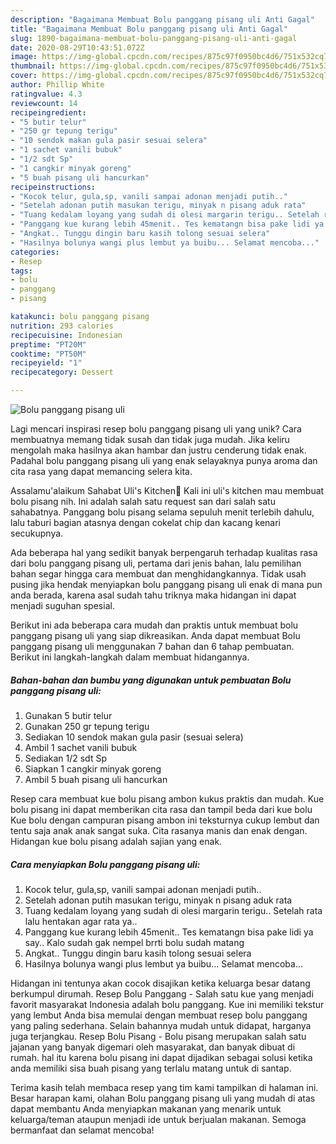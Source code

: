 ```yaml
---
description: "Bagaimana Membuat Bolu panggang pisang uli Anti Gagal"
title: "Bagaimana Membuat Bolu panggang pisang uli Anti Gagal"
slug: 1890-bagaimana-membuat-bolu-panggang-pisang-uli-anti-gagal
date: 2020-08-29T10:43:51.072Z
image: https://img-global.cpcdn.com/recipes/875c97f0950bc4d6/751x532cq70/bolu-panggang-pisang-uli-foto-resep-utama.jpg
thumbnail: https://img-global.cpcdn.com/recipes/875c97f0950bc4d6/751x532cq70/bolu-panggang-pisang-uli-foto-resep-utama.jpg
cover: https://img-global.cpcdn.com/recipes/875c97f0950bc4d6/751x532cq70/bolu-panggang-pisang-uli-foto-resep-utama.jpg
author: Phillip White
ratingvalue: 4.3
reviewcount: 14
recipeingredient:
- "5 butir telur"
- "250 gr tepung terigu"
- "10 sendok makan gula pasir sesuai selera"
- "1 sachet vanili bubuk"
- "1/2 sdt Sp"
- "1 cangkir minyak goreng"
- "5 buah pisang uli hancurkan"
recipeinstructions:
- "Kocok telur, gula,sp, vanili sampai adonan menjadi putih.."
- "Setelah adonan putih masukan terigu, minyak n pisang aduk rata"
- "Tuang kedalam loyang yang sudah di olesi margarin terigu.. Setelah rata lalu hentakan agar rata ya.."
- "Panggang kue kurang lebih 45menit.. Tes kematangn bisa pake lidi ya say.. Kalo sudah gak nempel brrti bolu sudah matang"
- "Angkat.. Tunggu dingin baru kasih tolong sesuai selera"
- "Hasilnya bolunya wangi plus lembut ya buibu... Selamat mencoba..."
categories:
- Resep
tags:
- bolu
- panggang
- pisang

katakunci: bolu panggang pisang 
nutrition: 293 calories
recipecuisine: Indonesian
preptime: "PT20M"
cooktime: "PT50M"
recipeyield: "1"
recipecategory: Dessert

---
```



![Bolu panggang pisang uli](https://img-global.cpcdn.com/recipes/875c97f0950bc4d6/751x532cq70/bolu-panggang-pisang-uli-foto-resep-utama.jpg)

Lagi mencari inspirasi resep bolu panggang pisang uli yang unik? Cara membuatnya memang tidak susah dan tidak juga mudah. Jika keliru mengolah maka hasilnya akan hambar dan justru cenderung tidak enak. Padahal bolu panggang pisang uli yang enak selayaknya punya aroma dan cita rasa yang dapat memancing selera kita.

Assalamu&#39;alaikum Sahabat Uli&#39;s Kitchen🤗 Kali ini uli&#39;s kitchen mau membuat bolu pisang nih. Ini adalah salah satu request san dari salah satu sahabatnya. Panggang bolu pisang selama sepuluh menit terlebih dahulu, lalu taburi bagian atasnya dengan cokelat chip dan kacang kenari secukupnya.

Ada beberapa hal yang sedikit banyak berpengaruh terhadap kualitas rasa dari bolu panggang pisang uli, pertama dari jenis bahan, lalu pemilihan bahan segar hingga cara membuat dan menghidangkannya. Tidak usah pusing jika hendak menyiapkan bolu panggang pisang uli enak di mana pun anda berada, karena asal sudah tahu triknya maka hidangan ini dapat menjadi suguhan spesial.


Berikut ini ada beberapa cara mudah dan praktis untuk membuat bolu panggang pisang uli yang siap dikreasikan. Anda dapat membuat Bolu panggang pisang uli menggunakan 7 bahan dan 6 tahap pembuatan. Berikut ini langkah-langkah dalam membuat hidangannya.

<!--inarticleads1-->

##### Bahan-bahan dan bumbu yang digunakan untuk pembuatan Bolu panggang pisang uli:

1. Gunakan 5 butir telur
1. Gunakan 250 gr tepung terigu
1. Sediakan 10 sendok makan gula pasir (sesuai selera)
1. Ambil 1 sachet vanili bubuk
1. Sediakan 1/2 sdt Sp
1. Siapkan 1 cangkir minyak goreng
1. Ambil 5 buah pisang uli hancurkan


Resep cara membuat kue bolu pisang ambon kukus praktis dan mudah. Kue bolu pisang ini dapat memberikan cita rasa dan tampil beda dari kue bolu Kue bolu dengan campuran pisang ambon ini teksturnya cukup lembut dan tentu saja anak anak sangat suka. Cita rasanya manis dan enak dengan. Hidangan kue bolu pisang adalah sajian yang enak. 

<!--inarticleads2-->

##### Cara menyiapkan Bolu panggang pisang uli:

1. Kocok telur, gula,sp, vanili sampai adonan menjadi putih..
1. Setelah adonan putih masukan terigu, minyak n pisang aduk rata
1. Tuang kedalam loyang yang sudah di olesi margarin terigu.. Setelah rata lalu hentakan agar rata ya..
1. Panggang kue kurang lebih 45menit.. Tes kematangn bisa pake lidi ya say.. Kalo sudah gak nempel brrti bolu sudah matang
1. Angkat.. Tunggu dingin baru kasih tolong sesuai selera
1. Hasilnya bolunya wangi plus lembut ya buibu... Selamat mencoba...


Hidangan ini tentunya akan cocok disajikan ketika keluarga besar datang berkumpul dirumah. Resep Bolu Panggang - Salah satu kue yang menjadi favorit masyarakat Indonesia adalah bolu panggang. Kue ini memiliki tekstur yang lembut Anda bisa memulai dengan membuat resep bolu panggang yang paling sederhana. Selain bahannya mudah untuk didapat, harganya juga terjangkau. Resep Bolu Pisang - Bolu pisang merupakan salah satu jajanan yang banyak digemari oleh masyarakat, dan banyak dibuat di rumah. hal itu karena bolu pisang ini dapat dijadikan sebagai solusi ketika anda memiliki sisa buah pisang yang terlalu matang untuk di santap. 

Terima kasih telah membaca resep yang tim kami tampilkan di halaman ini. Besar harapan kami, olahan Bolu panggang pisang uli yang mudah di atas dapat membantu Anda menyiapkan makanan yang menarik untuk keluarga/teman ataupun menjadi ide untuk berjualan makanan. Semoga bermanfaat dan selamat mencoba!
